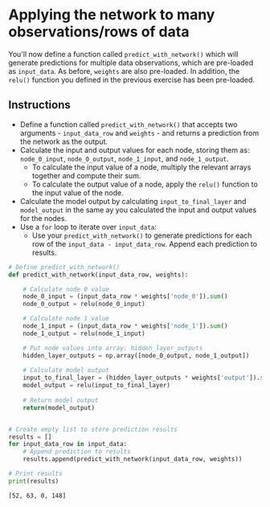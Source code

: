 # Applying the network to many observations/rows of data #

You'll now define a function called `predict_with_network()` which will generate predictions for multiple data observations, which are pre-loaded as `input_data`. As before, `weights` are also pre-loaded. In addition, the `relu()` function you defined in the previous exercise has been pre-loaded.

## Instructions ##

* Define a function called `predict_with_network()` that accepts two arguments - `input_data_row` and `weights` - and returns a prediction from the network as the output.
* Calculate the input and output values for each node, storing them as: `node_0_input`, `node_0_output`, `node_1_input`, and `node_1_output`.
   * To calculate the input value of a node, multiply the relevant arrays together and compute their sum.
   * To calculate the output value of a node, apply the `relu()` function to the input value of the node.
* Calculate the model output by calculating `input_to_final_layer` and `model_output` in the same ay you calculated the input and output values for the nodes.
* Use a `for` loop to iterate over `input_data`:
   * Use your `predict_with_network()` to generate predictions for each row of the `input_data - input_data_row`. Append each prediction to results.

```python
# Define predict_with_network()
def predict_with_network(input_data_row, weights):

    # Calculate node 0 value
    node_0_input = (input_data_row * weights['node_0']).sum()
    node_0_output = relu(node_0_input)

    # Calculate node 1 value
    node_1_input = (input_data_row * weights['node_1']).sum()
    node_1_output = relu(node_1_input)

    # Put node values into array: hidden_layer_outputs
    hidden_layer_outputs = np.array([node_0_output, node_1_output])
    
    # Calculate model output
    input_to_final_layer = (hidden_layer_outputs * weights['output']).sum()
    model_output = relu(input_to_final_layer)
    
    # Return model output
    return(model_output)


# Create empty list to store prediction results
results = []
for input_data_row in input_data:
    # Append prediction to results
    results.append(predict_with_network(input_data_row, weights))

# Print results
print(results)
```

    [52, 63, 0, 148]